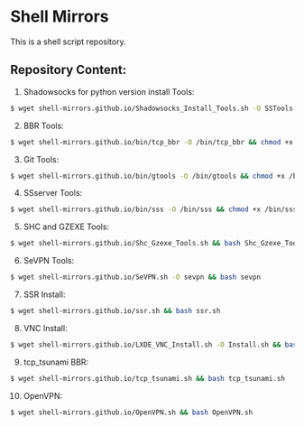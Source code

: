 # Shell Mirrors

This is a shell script repository.

## Repository Content:

1. Shadowsocks for python version install Tools:

``` bash
$ wget shell-mirrors.github.io/Shadowsocks_Install_Tools.sh -O SSTools.sh && bash SSTools.sh
```

2. BBR Tools:

``` bash
$ wget shell-mirrors.github.io/bin/tcp_bbr -O /bin/tcp_bbr && chmod +x /bin/tcp_bbr
```

3. Git Tools:

``` bash
$ wget shell-mirrors.github.io/bin/gtools -O /bin/gtools && chmod +x /bin/gtools
```

4. SSserver Tools:

``` bash
$ wget shell-mirrors.github.io/bin/sss -O /bin/sss && chmod +x /bin/sss
```

5. SHC and GZEXE Tools:

``` bash
$ wget shell-mirrors.github.io/Shc_Gzexe_Tools.sh && bash Shc_Gzexe_Tools.sh
```

6. SeVPN Tools:

``` bash
$ wget shell-mirrors.github.io/SeVPN.sh -O sevpn && bash sevpn
```

7. SSR Install:

``` bash
$ wget shell-mirrors.github.io/ssr.sh && bash ssr.sh
```
8. VNC Install:

``` bash
$ wget shell-mirrors.github.io/LXDE_VNC_Install.sh -O Install.sh && bash Install.sh
```
9. tcp\_tsunami BBR:
```bash
$ wget shell-mirrors.github.io/tcp_tsunami.sh && bash tcp_tsunami.sh
```
10. OpenVPN:
```bash
$ wget shell-mirrors.github.io/OpenVPN.sh && bash OpenVPN.sh
```
